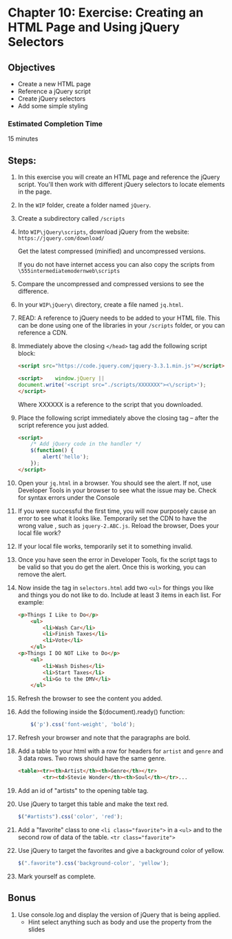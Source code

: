 # Chapter 10: Exercise: Creating an HTML Page and Using jQuery Selectors
## Objectives
* Create a new HTML page
* Reference a jQuery script
* Create jQuery selectors
* Add some simple styling


### Estimated Completion Time 
15 minutes

## Steps: 
1. In this exercise you will create an HTML page and reference the jQuery script. You'll then work with different jQuery selectors to locate elements in the page.

1. In the `WIP` folder, create a folder named
`jQuery`.

1. Create a subdirectory called `/scripts` 

1. Into `WIP\jQuery\scripts`, download jQuery from the website: `https://jquery.com/download/`

	Get the latest compressed (minified) and uncompressed versions.
	
	If you do not have internet access you can also copy the scripts from `\555intermediatemodernweb\scripts`

1. Compare the uncompressed and compressed versions to see the difference.

1. In your `WIP\jQuery\` directory, create a file named `jq.html`. 

1. READ: A reference to jQuery needs to be added to your HTML file.  This can be done using one of the libraries in your `/scripts` folder, or you can reference a CDN.

1. Immediately above the closing `</head>` tag add the following script block:
	```html
	<script src="https://code.jquery.com/jquery-3.3.1.min.js"></script>

	<script>    window.jQuery || 
	document.write('<script src="./scripts/XXXXXXX"><\/script>');
	</script>
	```
	Where XXXXXX is a reference to the script that you downloaded.

1. Place the following script immediately above the closing </head> tag – after the script reference you just added. 
	```html
	<script>
		/* Add jQuery code in the handler */
		$(function() {
			alert('hello');
		});
	</script>
	```
1. Open your `jq.html` in a browser. You should see the alert. If not, use Developer Tools in your browser to see what the issue may be.  Check for syntax errors under the Console

1. If you were successful the first time, you will now purposely cause an error to see what it looks like. Temporarily set the CDN to have the wrong value , such as `jquery-2.ABC.js`.  Reload the browser, Does your local file work?

1. If your local file works, temporarily set it to something invalid.  

1. Once you have seen the error in Developer Tools, fix the script tags to be valid so that you do get the alert.  Once this is working, you can remove the alert.

1. Now inside the <body> tag in `selectors.html` add two `<ul>` for things you like and things you do not like to do. Include at least 3 items in each list. For example:
	```html 
	<p>Things I Like to Do</p>
		<ul>
			<li>Wash Car</li>
			<li>Finish Taxes</li>
			<li>Vote</li>
		</ul>
	<p>Things I DO NOT Like to Do</p>
		<ul>
			<li>Wash Dishes</li>
			<li>Start Taxes</li>
			<li>Go to the DMV</li>
		</ul>
	```
1. Refresh the browser to see the content you added. 

1. Add the following  inside the  $(document).ready() function:
	``` javascript
		$('p').css('font-weight', 'bold');
	```
1. Refresh your browser and note that the paragraphs are bold.

1. Add a table to your html with a row for headers for `artist` and `genre` and 3 data rows. Two rows should have the same genre.

	```html
	<table><tr><th>Artist</th><th>Genre</th></tr>
			<tr><td>Stevie Wonder</th><th>Soul</th></tr>...
	```

1. Add an id of "artists" to the opening table tag.

1. Use jQuery to target this table and make the text red.
	```javascript
	$("#artists").css('color', 'red');
	```

1. Add a "favorite" class to one `<li class="favorite">` in a `<ul>` and to the second row of data of the table. `<tr class="favorite">`

1. Use jQuery to target the favorites and give a background color of yellow. 
	```javascript
	$(".favorite").css('background-color', 'yellow');
	```

1. Mark yourself as complete.

## Bonus

1. Use console.log and display the version of jQuery that is being applied. 
	* Hint select anything such as body and use the property from the slides

